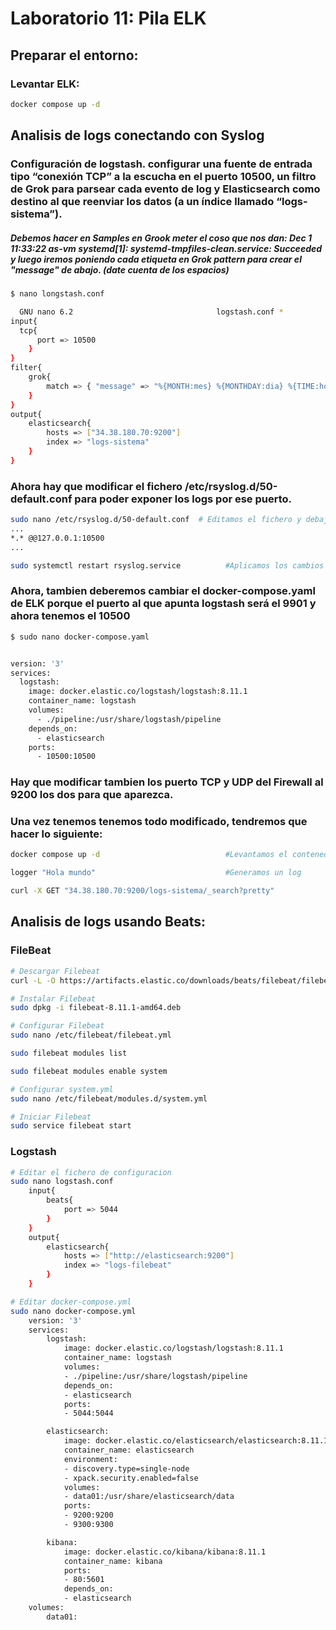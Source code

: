 # Laboratorio 11: Pila ELK

## Preparar el entorno:

### Levantar ELK: 

```bash
docker compose up -d
```

## Analisis de logs conectando con Syslog

### Configuración de logstash.  configurar una fuente de entrada tipo “conexión TCP” a la escucha en el puerto 10500, un filtro de Grok para parsear cada evento de log y Elasticsearch como destino al que reenviar los datos (a un índice llamado “logs-sistema”).

##### Debemos hacer en Samples en Grook meter el coso que nos dan:  Dec 1 11:33:22 as-vm systemd[1]: systemd-tmpfiles-clean.service: Succeeded  y luego iremos poniendo cada etiqueta en Grok pattern para crear el "message" de abajo. (date cuenta de los espacios)

```bash
$ nano longstash.conf

  GNU nano 6.2                                logstash.conf *                                        
input{
  tcp{
      port => 10500
    }
}
filter{
    grok{
        match => { "message" => "%{MONTH:mes} %{MONTHDAY:dia} %{TIME:hora} %{USERNAME:usuario} %{DATA:maquina} %{GREEDYDATA:servicio} %{WORD:resultado}"}
    }
}
output{
    elasticsearch{
        hosts => ["34.38.180.70:9200"]
        index => "logs-sistema"
    }
}


```

### Ahora hay que modificar el fichero  /etc/rsyslog.d/50-default.conf  para poder exponer los logs por ese puerto.

```bash
sudo nano /etc/rsyslog.d/50-default.conf  # Editamos el fichero y debajo de los logs, añadimos:
...
*.* @@127.0.0.1:10500
...

sudo systemctl restart rsyslog.service          #Aplicamos los cambios

```

### Ahora, tambien deberemos cambiar el docker-compose.yaml de ELK porque el puerto al que apunta logstash será el 9901 y ahora tenemos el 10500

```bash
$ sudo nano docker-compose.yaml


version: '3'
services:
  logstash:
    image: docker.elastic.co/logstash/logstash:8.11.1
    container_name: logstash
    volumes:
      - ./pipeline:/usr/share/logstash/pipeline
    depends_on:
      - elasticsearch
    ports:
      - 10500:10500

```

### Hay que modificar tambien los puerto TCP y UDP del Firewall al 9200 los dos para que aparezca.
### Una vez tenemos tenemos todo modificado, tendremos que hacer lo siguiente: 
```bash
docker compose up -d                            #Levantamos el contenedor de logstash

logger "Hola mundo"                             #Generamos un log

curl -X GET "34.38.180.70:9200/logs-sistema/_search?pretty"

```

## Analisis de logs usando Beats:

### FileBeat

```bash
# Descargar Filebeat
curl -L -O https://artifacts.elastic.co/downloads/beats/filebeat/filebeat-8.11.1-amd64.deb

# Instalar Filebeat
sudo dpkg -i filebeat-8.11.1-amd64.deb

# Configurar Filebeat
sudo nano /etc/filebeat/filebeat.yml

sudo filebeat modules list

sudo filebeat modules enable system

# Configurar system.yml
sudo nano /etc/filebeat/modules.d/system.yml

# Iniciar Filebeat
sudo service filebeat start
```

### Logstash

```bash
# Editar el fichero de configuracion
sudo nano logstash.conf
    input{
        beats{
            port => 5044
        }
    }
    output{
        elasticsearch{
            hosts => ["http://elasticsearch:9200"]
            index => "logs-filebeat"
        }
    }

# Editar docker-compose.yml
sudo nano docker-compose.yml
    version: '3'
    services:
        logstash:
            image: docker.elastic.co/logstash/logstash:8.11.1
            container_name: logstash
            volumes:
            - ./pipeline:/usr/share/logstash/pipeline
            depends_on:
            - elasticsearch
            ports:
            - 5044:5044

        elasticsearch:
            image: docker.elastic.co/elasticsearch/elasticsearch:8.11.1
            container_name: elasticsearch
            environment:
            - discovery.type=single-node
            - xpack.security.enabled=false
            volumes:
            - data01:/usr/share/elasticsearch/data
            ports:
            - 9200:9200
            - 9300:9300

        kibana:
            image: docker.elastic.co/kibana/kibana:8.11.1
            container_name: kibana
            ports:
            - 80:5601
            depends_on:
            - elasticsearch
    volumes:
        data01:
```



